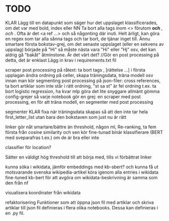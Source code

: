 # TODO

KLAR Lägg till en datapunkt som säger hur det uppslaget klassificerades, om det var med bold, index eller NN
Ta bort alla tags inom <> förutom <b> och </b>, <i> och </i>. Ofta är det <a ref ...> och så någonting där inuti. Helt ärligt, kan göra en regex som tar alla sånna tags och tar bort, de tjänar inget till.
Ännu smartare första bokstav-grej, om det senaste uppslaget (eller en sekvens av uppslag) började på "Hi" så måste nästa vara "Hi" eller "Hj" osv, det kan aldrig gå "bakåt" åtminstone. Är det värt det? //Gör en post processing på detta, det är enklast
Lägg in krav i requirements.txt fil 

scraper
post processing på råtext: ta bort tags <hej>, [rättelse ...] i första upplagan
ändra ordning på celler, skapa träningsdata, träna modell osv innan man kör segmenting
post processing på json-filer: cross references, ta bort artiklar som inte står i rätt ordning, "st sa st" är fel ordning t.ex.
ta bort logistic regression, ha kvar mlp
göra det lite snyggare allmänt
gömma config-grejer så varje notebook gör en grej: en scraper med post processing, en för att träna modell, en segmenter med post processing

segmenter
KLAR fixa när träningsdata skapas så att den inte tar hela first_letter_list utan bara den bokstaven som just nu är rätt

linker
gör nåt smartare/bättre än threshold, någon ml, Re-ranking, ta fem första från cosine similarity och sen kör fine-tunad binär klassifierare (BERT med sveparafras t.ex.) om de är bra eller inte

classifier för location?


Sätter en väldigt hög threshold till att börja med, tills vi förbättrat linker

kunna söka i wikidata, jämför embeddings med kb-sbert? och kunna få ut motsvarande svenska wikipedia-artikel
köra igenom alla entries i wikidata
fine-tuned kb-bert för att avgöra om wikidata-beskrivning är samma som den från nf

visualisera koordinater från wikidata

refaktorisering
Funktioner som att öppna json fil med artiklar och skriva artiklar till json fil definieras i flera olika notebooks. Dessa kan definieras i en .py fil.